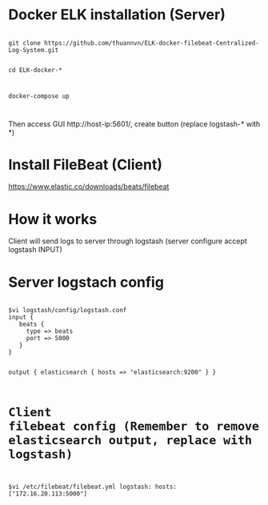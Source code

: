 # Docker ELK installation (Server)

<code>
git clone https://github.com/thuannvn/ELK-docker-filebeat-Centralized-Log-System.git

cd ELK-docker-*

docker-compose up

</code>

Then access GUI http://host-ip:5601/, create button (replace logstash-* with *)

# Install FileBeat (Client)

https://www.elastic.co/downloads/beats/filebeat

# How it works

Client will send logs to server through logstash (server configure accept logstash INPUT)

# Server logstach config

<code>
$vi logstash/config/logstash.conf
input {
   beats {
     type => beats
     port => 5000
   }
}

output {
        elasticsearch {
                hosts => "elasticsearch:9200"
        }
}

# Client filebeat config (Remember to remove elasticsearch output, replace with logstash)
$vi /etc/filebeat/filebeat.yml
logstash:
     hosts: ["172.16.20.113:5000"]
</code>
